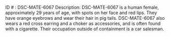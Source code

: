 ID # : DSC-MATE-6067
Description: DSC-MATE-6067 is a human female, approximately 29 years of age, with spots on her face and red lips. They have orange eyebrows and wear their hair in pig tails. DSC-MATE-6067 also wears a red cross earring and a choker as accessories, and is often found with a cigarette. Their occupation outside of containment is a car salesman.
